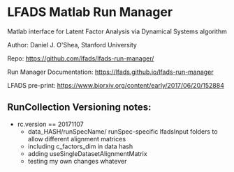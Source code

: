 # LFADS Matlab Run Manager
Matlab interface for Latent Factor Analysis via Dynamical Systems algorithm

Author: Daniel J. O'Shea, Stanford University

Repo: https://github.com/lfads/lfads-run-manager/

Run Manager Documentation: https://lfads.github.io/lfads-run-manager

LFADS pre-print: https://www.biorxiv.org/content/early/2017/06/20/152884

## RunCollection Versioning notes:

- rc.version == 20171107
  - data_HASH/runSpecName/ runSpec-specific lfadsInput folders to allow different alignment matrices
  - including c_factors_dim in data hash
  - adding useSingleDatasetAlignmentMatrix 
  - testing my own changes whatever
